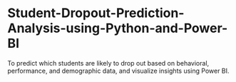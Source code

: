 # Student-Dropout-Prediction-Analysis-using-Python-and-Power-BI
To predict which students are likely to drop out based on behavioral, performance, and demographic data, and visualize insights using Power BI.
